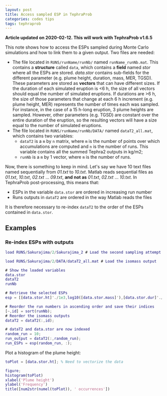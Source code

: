 ```yaml
---
layout: post
title: Access sampled ESP in TephraProb
categories: codes tips
tags: tephraprob 
---
```


**Article updated on 2020-02-12. This will work with TephraProb v1.6.5**

This note shows how to access the ESPs sampled during Monte Carlo simulations and how to link them to a given output. Two files are needed:
- The file located in ``RUNS/runName/runNb/`` named ``runName_runNb.mat``. This contains a **structure** called ``data``, which contains a **field** named <var>stor</var> where all the ESPs are stored. <var>data.stor</var> contains sub-fields for the different parameter (e.g. plume height, duration, mass, MER, TGSD). These parameters are stored as **vectors** that can have different sizes. If the duration of each simulated eruption is <6 h, the size of all vectors should equal the number of simulated eruptions. If durations are >6 h, the size of those parameters that change at each 6 h increment (e.g. plume height, MER) represents the number of times each was sampled. For instance, in the case of a 15 h-long eruption, 3 plume heights are sampled. However, other parameters (e.g. TGSD) are constant over the entire duration of the eruption, so the resulting vectors will have a size equal to the number of simulated eruptions.
- The file located in ``RUNS/runName/runNb/DATA/`` named ``dataT2_all.mat``, which contains two variables:
  - ``dataT2`` is a ``m`` by ``n`` matrix, where ``m`` is the number of points over which accumulations are computed and ``n`` is the number of runs. This variable contains all the summed Tephra2 outputs in kg/m2;
  - ``runNb`` is a ``m`` by 1 vector, where ``m`` is the number of runs. 

Now, there is something to keep in mind. Let's say we have 10 text files named sequentially from *01.txt* to *10.txt*. Matlab reads sequential files as *01.txt*, *10.txt*, *02.txt* ... *09.txt*, **and not as** *01.txt*, *02.txt* ... *10.txt*. In TephraProb post-processing, this means that:
- ESPs in the variable ``data.stor`` are ordered in increasing run number
- Runs outputs in ``dataT2`` are ordered in the way Matlab reads the files

It is therefore necessary to re-index ``dataT2`` to the order of the ESPs contained in ``data.stor``.

## Examples

### Re-index ESPs with outputs

```Matlab
load RUNS/Sakurajima/2/Sakurajima_2 # Load the second sampling attempt of the run called Sakurajima

load RUNS/Sakurajima/2/DATA/dataT2_all.mat # Load the isomass output

# Show the loaded variables
data.stor
dataT2
runNb

# Retrieve the selected ESPs
esp = [[data.stor.ht]'./1e3,log10([data.stor.mass]'),[data.stor.dur]'./3600,[data.stor.gs_med]',date(:,2)];

# Reorder the run numbers in ascending order and save their indices
[~,id] = sort(runNb);
# Reorder the isomass outputs
dataT2 = dataT2(:,id);

# dataT2 and data.stor are now indexed
random_run = 10;
run_output = dataT2(:,random_run);
run_ESPs = esp(random_run, :);

```

Plot a histogram of the plume height:

```Matlab
toPlot = [data.stor.ht]; % Need to vectorize the data

figure;
histogram(toPlot)
xlabel('Plume height')
ylabel('Frequency')
title([num2str(numel(toPlot)), ' occurrences'])

```